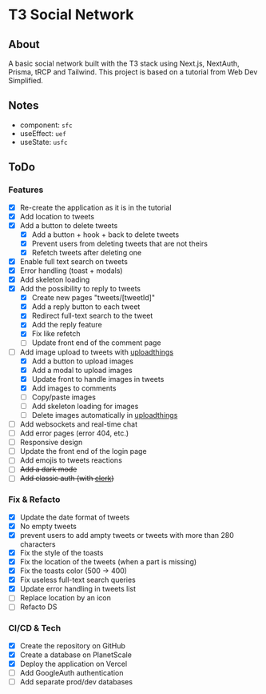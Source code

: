 # T3 Social Network

## About

A basic social network built with the T3 stack using Next.js, NextAuth, Prisma, tRCP and Tailwind. This project is based on a tutorial from Web Dev Simplified.

## Notes

- component: `sfc`
- useEffect: `uef`
- useState: `usfc`

## ToDo

### Features

- [x] Re-create the application as it is in the tutorial
- [x] Add location to tweets
- [x] Add a button to delete tweets
  - [x] Add a button + hook + back to delete tweets
  - [x] Prevent users from deleting tweets that are not theirs
  - [x] Refetch tweets after deleting one
- [x] Enable full text search on tweets
- [x] Error handling (toast + modals)
- [x] Add skeleton loading
- [x] Add the possibility to reply to tweets
  - [x] Create new pages "tweets/[tweetId]"
  - [x] Add a reply button to each tweet
  - [x] Redirect full-text search to the tweet
  - [x] Add the reply feature
  - [x] Fix like refetch
  - [ ] Update front end of the comment page
- [ ] Add image upload to tweets with [uploadthings](https://uploadthing.com/dashboard)
  - [x] Add a button to upload images
  - [x] Add a modal to upload images
  - [x] Update front to handle images in tweets
  - [x] Add images to comments
  - [ ] Copy/paste images
  - [ ] Add skeleton loading for images
  - [ ] Delete images automatically in [uploadthings](https://uploadthing.com/dashboard)
- [ ] Add websockets and real-time chat
- [ ] Add error pages (error 404, etc.)
- [ ] Responsive design
- [ ] Update the front end of the login page
- [ ] Add emojis to tweets reactions
- [ ] ~~Add a dark mode~~
- [ ] ~~Add classic auth (with [clerk](https://clerk.com))~~

### Fix & Refacto

- [x] Update the date format of tweets
- [x] No empty tweets
- [x] prevent users to add ampty tweets or tweets with more than 280 characters
- [x] Fix the style of the toasts
- [x] Fix the location of the tweets (when a part is missing)
- [x] Fix the toasts color (500 -> 400)
- [x] Fix useless full-text search queries
- [x] Update error handling in tweets list
- [ ] Replace location by an icon
- [ ] Refacto DS

### CI/CD & Tech

- [x] Create the repository on GitHub
- [x] Create a database on PlanetScale
- [x] Deploy the application on Vercel
- [ ] Add GoogleAuth authentication
- [ ] Add separate prod/dev databases
